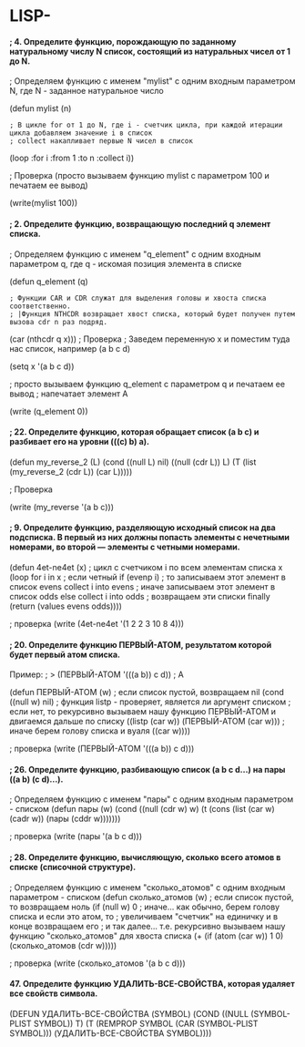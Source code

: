 # LISP-


#### ; 4. Определите функцию, порождающую по заданному натуральному числу N список, состоящий из натуральных чисел от 1 до N.

; Определяем функцию с именем "mylist" с одним входным параметром N, где N - заданное натуральное число

(defun mylist (n)

    ; В цикле for от 1 до N, где i - счетчик цикла, при каждой итерации цикла добавляем значение i в список
    ; collect накапливает первые N чисел в список
    
   (loop :for i :from 1 :to n :collect i))

; Проверка (просто вызываем функцию mylist с параметром 100 и печатаем ее вывод)

(write(mylist 100))



#### ; 2. Определите функцию, возвращающую последний q элемент списка.

; Определяем функцию с именем "q_element" с одним входным параметром q, где q - искомая позиция элемента в списке

(defun q_element (q)

	; Функции CAR и CDR служат для выделения головы и хвоста списка соответственно.
	; |Функция NTHCDR возвращает хвост списка, который будет получен путем вызова cdr n раз подряд.
	
   (car (nthcdr q x)))
; Проверка 
; Заведем переменную x и поместим туда нас список, например (a b c d)

(setq x '(a b c d))

; просто вызываем функцию q_element с параметром q и печатаем ее вывод 
; напечатает элемент A

(write (q_element 0))


#### ; 22. Определите функцию, которая обращает список (а b с) и разбивает его на уровни (((с) b) а).

(defun my_reverse_2 (L) 
 (cond 
  ((null L) nil) 
      ((null (cdr L)) L) 
          (T (list (my_reverse_2 (cdr L)) (car L))))) 

; Проверка 

(write (my_reverse '(а b с)))


#### ; 9. Определите функцию, разделяющую исходный список на два подсписка. В первый из них должны попасть элементы с нечетными номерами, во второй — элементы с четными номерами.

(defun 4et-ne4et (x)
  ; цикл с счетчиком i по всем элементам списка x
  (loop for i in x
		; если четный
        if (evenp i)
        ; то записываем этот элемент в список evens
        collect i into evens
        ; иначе записываем этот элемент в список odds
        else collect i into odds
        ; возвращаем эти списки
        finally (return (values evens odds))))
        
; проверка
(write (4et-ne4et '(1 2 2 3 10 8 4)))




#### ; 20. Определите функцию ПЕРВЫЙ-АТОМ, результатом которой будет первый атом списка. 
Пример:
; > (ПЕРВЫЙ-АТОМ '(((a b)) c d))
; A

(defun ПЕРВЫЙ-АТОМ (w)
  ; если список пустой, возвращаем nil
  (cond ((null w) nil)
		; функция listp - проверяет, является ли аргумент списком
		; если нет, то рекурсивно вызываем нашу функцию ПЕРВЫЙ-АТОМ и двигаемся дальше по списку
        ((listp (car w)) (ПЕРВЫЙ-АТОМ (car w)))
        ; иначе берем голову списка и вуаля
        ((car w))))
        
; проверка
(write (ПЕРВЫЙ-АТОМ '(((a b)) c d)))


#### ; 26. Определите функцию, разбивающую список (a b с d...) на пары ((а b) (с d)...).
; Определяем функцию с именем "пары" с одним входным параметром - списком
(defun пары (w)
   (cond ((null (cdr w) w)
            (t (cons (list (car w) (cadr w)) (пары (cddr w)))))))
        
; проверка
(write (пары '(a b c d)))


#### ; 28. Определите функцию, вычисляющую, сколько всего атомов в списке (списочной структуре).
; Определяем функцию с именем "сколько_атомов" с одним входным параметром - списком
(defun сколько_атомов (w)
	; если список пустой, то возвращаем ноль
    (if (null w)
        0
        ; иначе... как обычно, берем голову списка и если это атом, то
        ; увеличиваем "счетчик" на единичку и в конце возвращаем его
        ; и так далее... т.е. рекурсивно вызываем нашу функцию "сколько_атомов" для хвоста списка
        (+ (if (atom (car w)) 1 0) (сколько_атомов (cdr w)))))
    
; проверка
(write (сколько_атомов '(a b c d)))



#### 47. Определите функцию УДАЛИТЬ-ВСЕ-СВОЙСТВА, которая удаляет все свойств символа.		

(DEFUN УДАЛИТЬ-ВСЕ-СВОЙСТВА (SYMBOL)
  (COND ((NULL (SYMBOL-PLIST SYMBOL)) T)
        (T (REMPROP SYMBOL (CAR (SYMBOL-PLIST SYMBOL)))
         (УДАЛИТЬ-ВСЕ-СВОЙСТВА SYMBOL))))
